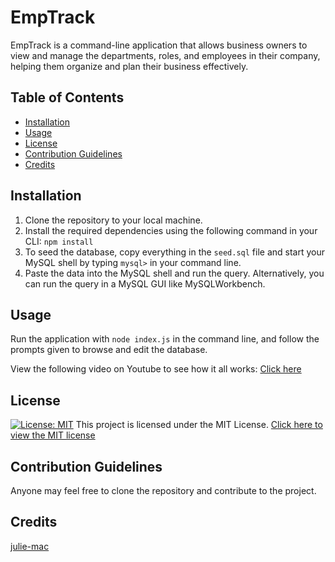 
# EmpTrack

EmpTrack is a command-line application that allows business owners to view and manage the departments, roles, and employees in their company, helping them organize and plan their business effectively.

## Table of Contents
- [Installation](#installation)
- [Usage](#usage)
- [License](#license)
- [Contribution Guidelines](#contribution)
- [Credits](#credits)

## Installation
1. Clone the repository to your local machine.
2. Install the required dependencies using the following command in your CLI: `npm install`
3. To seed the database, copy everything in the `seed.sql` file and start your MySQL shell by typing `mysql>` in your command line.
4. Paste the data into the MySQL shell and run the query. Alternatively, you can run the query in a MySQL GUI like MySQLWorkbench.

## Usage 
Run the application with `node index.js` in the command line, and follow the prompts given to browse and edit the database.

View the following video on Youtube to see how it all works: [Click here](https://www.youtube.com/watch?v=o7jR6G4-_sE&ab_channel=JulieMacpherson)




## License 
[![License: MIT](https://img.shields.io/badge/License-MIT-yellow.svg)](https://opensource.org/licenses/MIT)
This project is licensed under the MIT License.
[Click here to view the MIT license](https://opensource.org/license/mit/)

## Contribution Guidelines
Anyone may feel free to clone the repository and contribute to the project.


## Credits
[julie-mac](https://github.com/julie-mac)
